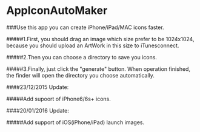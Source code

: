# AppIconAutoMaker
###Use this app you can create iPhone/iPad/MAC icons faster.

#####1.First, you should drag an image which size prefer to be 1024x1024, because you should upload an ArtWork in this size to iTunesconnect.

#####2.Then you can choose a directory to save you icons.

#####3.Finally, just click the "generate" button. When operation finished, the finder will open the directory you choose automatically.

####23/12/2015 Update:

#####Add supoort of iPhone6/6s+ icons.

####20/01/2016 Update:

#####Add support of iOS(iPhone/iPad) launch images.
